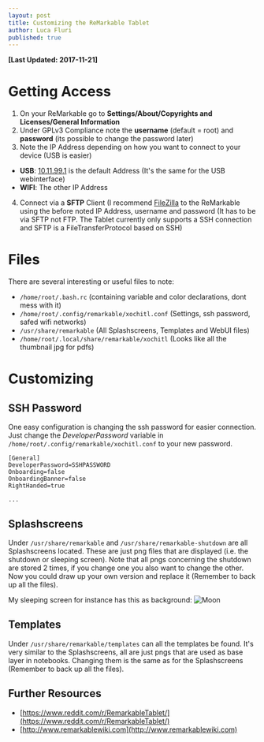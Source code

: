 ```yaml
---
layout: post
title: Customizing the ReMarkable Tablet
author: Luca Fluri
published: true
---
```

**[Last Updated: 2017-11-21]**

# Getting Access  

1. On your ReMarkable go to **Settings/About/Copyrights and Licenses/General Information**
2. Under GPLv3 Compliance note the **username** (default = root) and **password** (its possible to change the password later)
3. Note the IP Address depending on how you want to connect to your device (USB is easier)
  - **USB**: [10.11.99.1](//10.11.99.1/) is the default Address (It's the same for the USB webinterface)
  - **WIFI**: The other IP Address
4. Connect via a **SFTP** Client (I recommend [FileZilla](https://filezilla-project.org/) to the ReMarkable using the before noted IP Address, username and password (It has to be via SFTP not FTP. The Tablet currently only supports a SSH connection and SFTP is a FileTransferProtocol based on SSH)

# Files
There are several interesting or useful files to note:  
  - `/home/root/.bash.rc` (containing variable and color declarations, dont mess with it)
  - `/home/root/.config/remarkable/xochitl.conf` (Settings, ssh password, safed wifi networks)
  - `/usr/share/remarkable` (All Splashscreens, Templates and WebUI files)
  - `/home/root/.local/share/remarkable/xochitl` (Looks like all the thumbnail jpg for pdfs)


# Customizing
## SSH Password
One easy configuration is changing the ssh password for easier connection.     Just change the *DeveloperPassword* variable in `/home/root/.config/remarkable/xochitl.conf` to your new password.  

```
[General]
DeveloperPassword=SSHPASSWORD
Onboarding=false
OnboardingBanner=false
RightHanded=true

...
```

## Splashscreens
Under `/usr/share/remarkable` and `/usr/share/remarkable-shutdown` are all Splashscreens located. These are just png files that are displayed (i.e. the shutdown or sleeping screen). Note that all pngs concerning the shutdown are stored 2 times, if you change one you also want to change the other.  
Now you could draw up your own version and replace it (Remember to back up all the files).  

My sleeping screen for instance has this as background:
![Moon](https://i.imgur.com/JnjoF0w.jpg)

## Templates
Under `/usr/share/remarkable/templates` can all the templates be found. It's very similar to the Splashscreens, all are just pngs that are used as base layer in notebooks. Changing them is the same as for the Splashscreens (Remember to back up all the files).

## Further Resources
 - [https://www.reddit.com/r/RemarkableTablet/](https://www.reddit.com/r/RemarkableTablet/)
 - [http://www.remarkablewiki.com](http://www.remarkablewiki.com)
